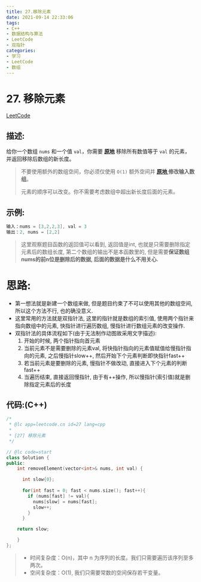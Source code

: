 ```yaml
---
title: 27.移除元素
date: 2021-09-14 22:33:06
tags:
- C++
- 数据结构与算法
- LeetCode
- 双指针
categories:
- 学习
- LeetCode
- 数组
---
```


# 27. 移除元素

[LeetCode](https://leetcode-cn.com/problems/remove-element/)

## 描述:

给你一个数组 `nums` 和一个值 `val`，你需要 **[原地](https://baike.baidu.com/item/原地算法)** 移除所有数值等于 `val` 的元素，并返回移除后数组的新长度。

> 不要使用额外的数组空间，你必须仅使用 `O(1)` 额外空间并 **[原地 ](https://baike.baidu.com/item/原地算法)修改输入数组**。
>
> 元素的顺序可以改变。你不需要考虑数组中超出新长度后面的元素。



## 示例:

```c++
输入：nums = [3,2,2,3], val = 3
输出：2, nums = [2,2]
```

> 这里观察题目函数的返回值可以看到, 返回值是int, 也就是只需要删除指定元素后的数组长度, 第二个数组的输出不是本函数里的, 但是需要**保证数组nums的前n位是删除后的数据, 后面的数据是什么不用关心.**



# 思路: 

* 第一想法就是新建一个数组来做, 但是题目约束了不可以使用其他的数组空间, 所以这个方法不行, 也的确没意义.
* 这里常用的方法就是双指针法, 这里的指针就是数组的索引值, 使用两个指针来指向数组中的元素, 快指针进行遍历数组, 慢指针进行数组元素的改变操作.
* 双指针法的具体流程如下(由于无法制作动图故采用文字描述):
  1. 开始的时候, 两个指针指向首元素
  2. 当前元素不是需要删除的元素val, 将快指针指向的元素值赋值给慢指针指向的元素, 之后慢指针slow++, 然后开始下个元素判断即快指针fast++
  3. 若当前元素是要删除的元素, 慢指针不做改动, 直接进入下个元素的判断fast++
  4. 当遍历结束, 直接返回慢指针, 由于有++操作, 所以慢指针(索引值)就是删除指定元素后的长度



## 代码:(C++)

```C++
/*
 * @lc app=leetcode.cn id=27 lang=cpp
 *
 * [27] 移除元素
 */

// @lc code=start
class Solution {
public:
    int removeElement(vector<int>& nums, int val) { 

      int slow{0};
      
      for(int fast = 0; fast < nums.size(); fast++){
        if (nums[fast] != val){
          nums[slow] = nums[fast];
          slow++;
        }
      }

    return slow;

    }
};
```



> - 时间复杂度：O(n)，其中 n 为序列的长度。我们只需要遍历该序列至多两次。
> - 空间复杂度：O(1), 我们只需要常数的空间保存若干变量。

